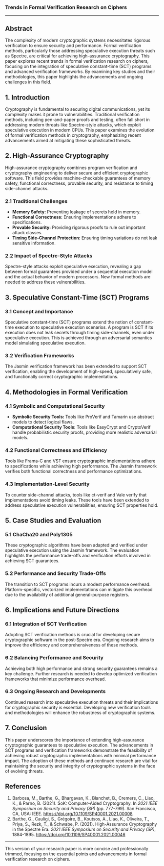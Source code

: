 ### Trends in Formal Verification Research on Ciphers

---

## Abstract

The complexity of modern cryptographic systems necessitates rigorous verification to ensure security and performance. Formal verification methods, particularly those addressing speculative execution threats such as Spectre, are critical for achieving high-assurance cryptography. This paper explores recent trends in formal verification research on ciphers, focusing on the integration of speculative constant-time (SCT) programs and advanced verification frameworks. By examining key studies and their methodologies, this paper highlights the advancements and ongoing challenges in this field.

## 1. Introduction

Cryptography is fundamental to securing digital communications, yet its complexity makes it prone to vulnerabilities. Traditional verification methods, including pen-and-paper proofs and testing, often fall short in addressing modern threats like Spectre-style attacks, which exploit speculative execution in modern CPUs. This paper examines the evolution of formal verification methods in cryptography, emphasizing recent advancements aimed at mitigating these sophisticated threats.

## 2. High-Assurance Cryptography

High-assurance cryptography combines program verification and cryptography engineering to deliver secure and efficient cryptographic software. This field provides machine-checkable guarantees of memory safety, functional correctness, provable security, and resistance to timing side-channel attacks.

### 2.1 Traditional Challenges

- **Memory Safety:** Preventing leakage of secrets held in memory.
- **Functional Correctness:** Ensuring implementations adhere to specifications.
- **Provable Security:** Providing rigorous proofs to rule out important attack classes.
- **Timing Side-Channel Protection:** Ensuring timing variations do not leak sensitive information.

### 2.2 Impact of Spectre-Style Attacks

Spectre-style attacks exploit speculative execution, revealing a gap between formal guarantees provided under a sequential execution model and the actual behavior of modern processors. New formal methods are needed to address these vulnerabilities.

## 3. Speculative Constant-Time (SCT) Programs

### 3.1 Concept and Importance

Speculative constant-time (SCT) programs extend the notion of constant-time execution to speculative execution scenarios. A program is SCT if its execution does not leak secrets through timing side-channels, even under speculative execution. This is achieved through an adversarial semantics model simulating speculative execution.

### 3.2 Verification Frameworks

The Jasmin verification framework has been extended to support SCT verification, enabling the development of high-speed, speculatively safe, and functionally correct cryptographic implementations.

## 4. Methodologies in Formal Verification

### 4.1 Symbolic and Computational Security

- **Symbolic Security Tools:** Tools like ProVerif and Tamarin use abstract models to detect logical flaws.
- **Computational Security Tools:** Tools like EasyCrypt and CryptoVerif handle probabilistic security proofs, providing more realistic adversarial models.

### 4.2 Functional Correctness and Efficiency

Tools like Frama-C and VST ensure cryptographic implementations adhere to specifications while achieving high performance. The Jasmin framework verifies both functional correctness and performance optimizations.

### 4.3 Implementation-Level Security

To counter side-channel attacks, tools like ct-verif and Vale verify that implementations avoid timing leaks. These tools have been extended to address speculative execution vulnerabilities, ensuring SCT properties hold.

## 5. Case Studies and Evaluation

### 5.1 ChaCha20 and Poly1305

These cryptographic algorithms have been adapted and verified under speculative execution using the Jasmin framework. The evaluation highlights the performance trade-offs and verification efforts involved in achieving SCT guarantees.

### 5.2 Performance and Security Trade-Offs

The transition to SCT programs incurs a modest performance overhead. Platform-specific, vectorized implementations can mitigate this overhead due to the availability of additional general-purpose registers.

## 6. Implications and Future Directions

### 6.1 Integration of SCT Verification

Adopting SCT verification methods is crucial for developing secure cryptographic software in the post-Spectre era. Ongoing research aims to improve the efficiency and comprehensiveness of these methods.

### 6.2 Balancing Performance and Security

Achieving both high performance and strong security guarantees remains a key challenge. Further research is needed to develop optimized verification frameworks that minimize performance overhead.

### 6.3 Ongoing Research and Developments

Continued research into speculative execution threats and their implications for cryptographic security is essential. Developing new verification tools and methodologies will enhance the robustness of cryptographic systems.

## 7. Conclusion

This paper underscores the importance of extending high-assurance cryptographic guarantees to speculative execution. The advancements in SCT programs and verification frameworks demonstrate the feasibility of achieving robust cryptographic implementations with minimal performance impact. The adoption of these methods and continued research are vital for maintaining the security and integrity of cryptographic systems in the face of evolving threats.

## References

1. Barbosa, M., Barthe, G., Bhargavan, K., Blanchet, B., Cremers, C., Liao, K., & Parno, B. (2021). SoK: Computer-Aided Cryptography. In *2021 IEEE Symposium on Security and Privacy (SP)* (pp. 777-799). San Francisco, CA, USA: IEEE. https://doi.org/10.1109/SP40001.2021.00008
2. Barthe, G., Cauligi, S., Grégoire, B., Koutsos, A., Liao, K., Oliveira, T., Priya, S., Rezk, T., & Schwabe, P. (2021). High-Assurance Cryptography in the Spectre Era. *2021 IEEE Symposium on Security and Privacy (SP)*, 1884-1895. https://doi.org/10.1109/SP40001.2021.00046

---

This version of your research paper is more concise and professionally trimmed, focusing on the essential points and advancements in formal verification research on ciphers.